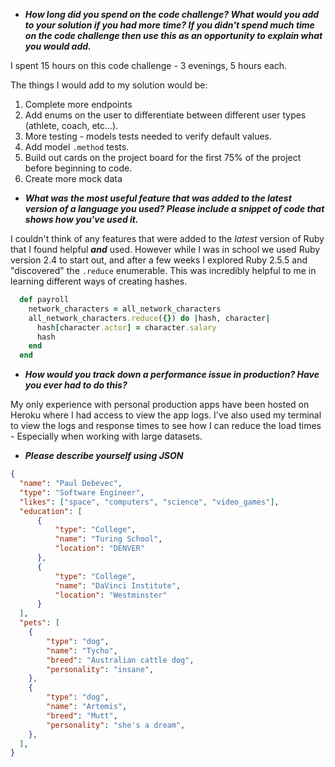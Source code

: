 - ***How long did you spend on the code challenge? What would you add to your solution if you had more time? If you didn't spend much time on the code challenge then use this as an opportunity to explain what you would add.***

I spent 15 hours on this code challenge - 3 evenings, 5 hours each. 

The things I would add to my solution would be:
1. Complete more endpoints
2. Add enums on the user to differentiate between different user types (athlete, coach, etc...).
3. More testing - models tests needed to verify default values.
4. Add model `.method` tests.
5. Build out cards on the project board for the first 75% of the project before beginning to code.
6. Create more mock data



- ***What was the most useful feature that was added to the latest version of a language you
used? Please include a snippet of code that shows how you've used it.***



I couldn't think of any features that were added to the *latest* version of Ruby that I found helpful ***and*** used. However while I was in school we used Ruby version 2.4 to start out, and after a few weeks I explored Ruby 2.5.5 and "discovered" the `.reduce` enumerable. This was incredibly helpful to me in learning different ways of creating hashes.

```ruby
  def payroll
    network_characters = all_network_characters
    all_network_characters.reduce({}) do |hash, character|
      hash[character.actor] = character.salary
      hash
    end
  end
  ```


- ***How would you track down a performance issue in production? Have you ever had to do
this?***

My only experience with personal production apps have been hosted on Heroku where I had access to view the app logs. I've also used my terminal to view the logs and response times to see how I can reduce the load times - Especially when working with large datasets. 

- ***Please describe yourself using JSON***

```json
{
  "name": "Paul Debevec",
  "type": "Software Engineer",
  "likes": ["space", "computers", "science", "video_games"],
  "education": [
      {
          "type": "College",
          "name": "Turing School",
          "location": "DENVER"
      },
      {
          "type": "College",
          "name": "DaVinci Institute",
          "location": "Westminster"
      }
  ],
  "pets": [
    {
        "type": "dog",
        "name": "Tycho",
        "breed": "Australian cattle dog",
        "personality": "insane",
    },
    {
        "type": "dog",
        "name": "Artemis",
        "breed": "Mutt",
        "personality": "she's a dream",
    },
  ],
}
```

